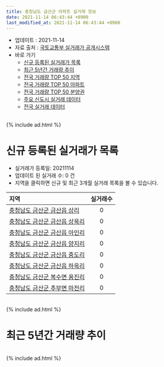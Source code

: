 ```yaml
---
title: 충청남도 금산군 아파트 실거래 정보
date: 2021-11-14 06:43:44 +0900
last_modified_at: 2021-11-14 06:43:44 +0900
---
```


* 업데이트 : 2021-11-14
* 자료 출처 : [국토교통부 실거래가 공개시스템](http://rt.molit.go.kr)
* 바로 가기
    * [신규 등록된 실거래가 목록](#신규-등록된-실거래가-목록)
    * [최근 5년간 거래량 추이](#최근-5년간-거래량-추이)
    * [전국 거래량 TOP 50 지역](https://inasie.github.io/apt-trade-info/최근-3개월-전국에서-가장-거래가-많이-발생한-지역)
    * [전국 거래량 TOP 50 아파트](https://inasie.github.io/apt-trade-info/최근-3개월-전국에서-가장-거래가-많이-발생한-아파트)
    * [전국 거래량 TOP 50 분양권](https://inasie.github.io/apt-trade-info/최근-3개월-전국에서-가장-거래가-많이-발생한-분양권)
    * [주요 신도시 실거래 데이터](https://inasie.github.io/apt-trade-info/주요-신도시)
    * [전국 실거래 데이터](https://inasie.github.io/apt-trade-info/전국)

<br>
{% include ad.html %}
<br>

# 신규 등록된 실거래가 목록
* 실거래가 등록일: 20211114
* 업데이트 된 실거래 수: 0 건
* 지역을 클릭하면 신규 및 최근 3개월 실거래 목록을 볼 수 있습니다.


|지역|실거래수|
|:---|:---:|
|[충청남도 금산군 금산읍 상리](https://inasie.github.io/apt-trade-info/충청남도-금산군-금산읍-상리)|0|
|[충청남도 금산군 금산읍 상옥리](https://inasie.github.io/apt-trade-info/충청남도-금산군-금산읍-상옥리)|0|
|[충청남도 금산군 금산읍 아인리](https://inasie.github.io/apt-trade-info/충청남도-금산군-금산읍-아인리)|0|
|[충청남도 금산군 금산읍 양지리](https://inasie.github.io/apt-trade-info/충청남도-금산군-금산읍-양지리)|0|
|[충청남도 금산군 금산읍 중도리](https://inasie.github.io/apt-trade-info/충청남도-금산군-금산읍-중도리)|0|
|[충청남도 금산군 금산읍 하옥리](https://inasie.github.io/apt-trade-info/충청남도-금산군-금산읍-하옥리)|0|
|[충청남도 금산군 복수면 용진리](https://inasie.github.io/apt-trade-info/충청남도-금산군-복수면-용진리)|0|
|[충청남도 금산군 추부면 마전리](https://inasie.github.io/apt-trade-info/충청남도-금산군-추부면-마전리)|0|


<br>
{% include ad.html %}
<br>

# 최근 5년간 거래량 추이


<div style="width:100%;">
    <canvas id="deal_progress" height="200"></canvas>
</div>

<script>
new Chart(document.getElementById("deal_progress"), {
    type: 'line',
    data: {
        labels: ['201611','201612','201701','201702','201703','201704','201705','201706','201707','201708','201709','201710','201711','201712','201801','201802','201803','201804','201805','201806','201807','201808','201809','201810','201811','201812','201901','201902','201903','201904','201905','201906','201907','201908','201909','201910','201911','201912','202001','202002','202003','202004','202005','202006','202007','202008','202009','202010','202011','202012','202101','202102','202103','202104','202105','202106','202107','202108','202109','202110','202111'],
        datasets: [{
            label: '매매',
            pointRadius: 1,
            data: [33, 8, 19, 20, 27, 15, 12, 17, 18, 17, 16, 18, 24, 18, 18, 16, 21, 22, 14, 22, 9, 27, 15, 20, 16, 31, 23, 13, 20, 13, 15, 16, 16, 16, 7, 31, 32, 27, 33, 21, 106, 128, 35, 27, 32, 24, 26, 35, 28, 46, 38, 49, 63, 46, 65, 49, 26, 34, 26, 27, 6],
            borderColor: "rgba(255, 201, 14, 1)",
            backgroundColor: "rgba(255, 201, 14, 0.5)",
            fill: false,
            lineTension: 0
        },{
            label: '전월세',
            pointRadius: 1,
            data: [6, 10, 5, 13, 17, 15, 30, 9, 16, 8, 11, 7, 11, 8, 11, 6, 16, 11, 10, 4, 13, 6, 11, 12, 4, 10, 9, 8, 11, 12, 39, 7, 8, 10, 8, 22, 14, 5, 11, 6, 9, 12, 8, 7, 6, 6, 2, 7, 8, 8, 4, 9, 8, 16, 31, 13, 9, 7, 2, 6, 0],
            borderColor: "rgba(0, 141, 185, 1)",
            backgroundColor: "rgba(0, 141, 185, 0.5)",
            fill: false,
            lineTension: 0
        }
        ]
    },
    options: {
        responsive: true,
        title: {
            display: false
        },
        tooltips: {
            mode: 'index',
            intersect: false
        },
        hover: {
            mode: 'nearest',
            intersect: true
        },
        scales: {
            xAxes: [{
                display: true,
                scaleLabel: {
                    display: true,
                    labelString: '년/월'
                }
            }],
            yAxes: [{
                display: true,
                ticks: {
                    suggestedMin: 0,
                },
                scaleLabel: {
                    display: true,
                    labelString: '실거래 수'
                }
            }]
        }
    }
});

</script>


<br>
{% include ad.html %}
<br>


